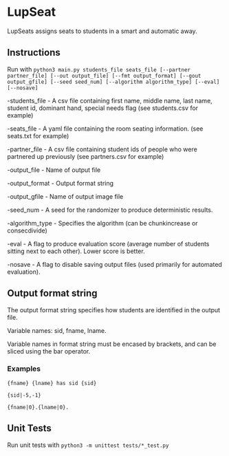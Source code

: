 # LupSeat
LupSeats assigns seats to students in a smart and automatic away.

## Instructions
Run with 
`python3 main.py students_file seats_file [--partner partner_file] [--out output_file] [--fmt output_format] [--gout output_gfile] [--seed seed_num] [--algorithm algorithm_type] [--eval] [--nosave]`

-students\_file - A csv file containing first name, middle name, last name, student id, dominant hand, special needs flag (see students.csv for example)

-seats\_file - A yaml file containing the room seating information. (see seats.txt for example)

-partner\_file - A csv file containing student ids of people who were partnered up previously (see partners.csv for example)

-output\_file - Name of output file

-output\_format - Output format string

-output\_gfile - Name of output image file

-seed\_num - A seed for the randomizer to produce deterministic results.

-algorithm\_type - Specifies the algorithm (can be chunkincrease or consecdivide)

-eval - A flag to produce evaluation score (average number of students sitting next to each other). Lower score is better.

-nosave - A flag to disable saving output files (used primarily for automated evaluation).

## Output format string
The output format string specifies how students are identified in the output file.

Variable names: sid, fname, lname.

Variable names in format string must be encased by brackets, and can be sliced using the bar operator.

### Examples
`{fname} {lname} has sid {sid}`

`{sid|-5,-1}`

`{fname|0}.{lname|0}.`


## Unit Tests
Run unit tests with `python3 -m unittest tests/*_test.py`
